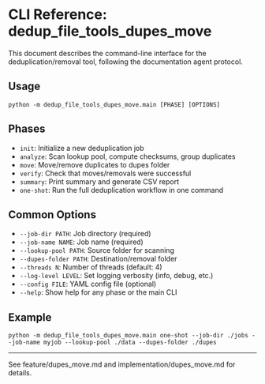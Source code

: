 # CLI Reference: dedup_file_tools_dupes_move

This document describes the command-line interface for the deduplication/removal tool, following the documentation agent protocol.

## Usage

```
python -m dedup_file_tools_dupes_move.main [PHASE] [OPTIONS]
```

## Phases

- `init`: Initialize a new deduplication job
- `analyze`: Scan lookup pool, compute checksums, group duplicates
- `move`: Move/remove duplicates to dupes folder
- `verify`: Check that moves/removals were successful
- `summary`: Print summary and generate CSV report
- `one-shot`: Run the full deduplication workflow in one command

## Common Options

- `--job-dir PATH`: Job directory (required)
- `--job-name NAME`: Job name (required)
- `--lookup-pool PATH`: Source folder for scanning
- `--dupes-folder PATH`: Destination/removal folder
- `--threads N`: Number of threads (default: 4)
- `--log-level LEVEL`: Set logging verbosity (info, debug, etc.)
- `--config FILE`: YAML config file (optional)
- `--help`: Show help for any phase or the main CLI

## Example

```
python -m dedup_file_tools_dupes_move.main one-shot --job-dir ./jobs --job-name myjob --lookup-pool ./data --dupes-folder ./dupes
```

---

See feature/dupes_move.md and implementation/dupes_move.md for details.
